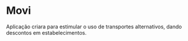 # Movi


Aplicação criara para estimular o uso de transportes alternativos, dando descontos em estabelecimentos.
